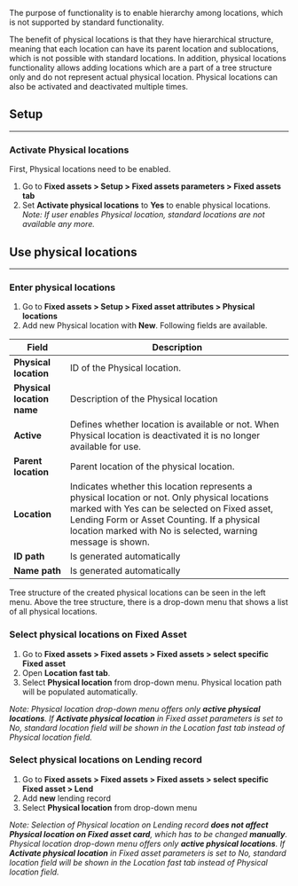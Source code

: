 The purpose of functionality is to enable hierarchy among locations, which is not supported by standard functionality. 

The benefit of physical locations is that they have hierarchical structure, meaning that each location can have its parent location and sublocations, which is not possible with standard locations. In addition, physical locations functionality allows adding locations which are a part of a tree structure only and do not represent actual physical location. Physical locations can also be activated and deactivated multiple times.  

## **Setup**
---

### Activate Physical locations

First, Physical locations need to be enabled. 
1. Go to **Fixed assets > Setup > Fixed assets parameters > Fixed assets tab**
1. Set **Activate physical locations** to **Yes** to enable physical locations.
_Note: If user enables Physical location, standard locations are not available any more._ 


## **Use physical locations**
---

### Enter physical locations

1. Go to **Fixed assets > Setup > Fixed asset attributes > Physical locations**
1. Add new Physical location with **New**. Following fields are available. 

|**Field**  | **Description** |
|--|--|
| **Physical location** |ID of the Physical location.  |
| **Physical location name**  | Description of the Physical location |
| **Active** | Defines whether location is available or not. When Physical location is deactivated it is no longer available for use.  |
| **Parent location** |Parent location of the physical location.  |
| **Location** |Indicates whether this location represents a physical location or not. Only physical locations marked with Yes can be selected on Fixed asset, Lending Form or Asset Counting. If a physical location marked with No is selected, warning message is shown.  |
| **ID path**  | Is generated automatically |
|  **Name path**  |Is generated automatically  |

Tree structure of the created physical locations can be seen in the left menu. Above the tree structure, there is a drop-down menu that shows a list of all physical locations. 

### Select physical locations on Fixed Asset

1. Go to **Fixed assets > Fixed assets > Fixed assets > select specific Fixed asset**
1. Open **Location fast tab**.
1. Select **Physical location** from drop-down menu. Physical location path will be populated automatically.

_Note: Physical location drop-down menu offers only **active physical locations**. If **Activate physical location** in Fixed asset parameters is set to No, standard location field will be shown in the Location fast tab instead of Physical location field._ 

### Select physical locations on Lending record

1. Go to **Fixed assets > Fixed assets > Fixed assets > select specific Fixed asset > Lend**
1. Add **new** lending record
1. Select **Physical location** from drop-down menu

_Note: Selection of Physical location on Lending record **does not affect Physical location on Fixed asset card**, which has to be changed **manually**. Physical location drop-down menu offers only **active physical locations**. If **Activate physical location** in Fixed asset parameters is set to No, standard location field will be shown in the Location fast tab instead of Physical location field._ 

